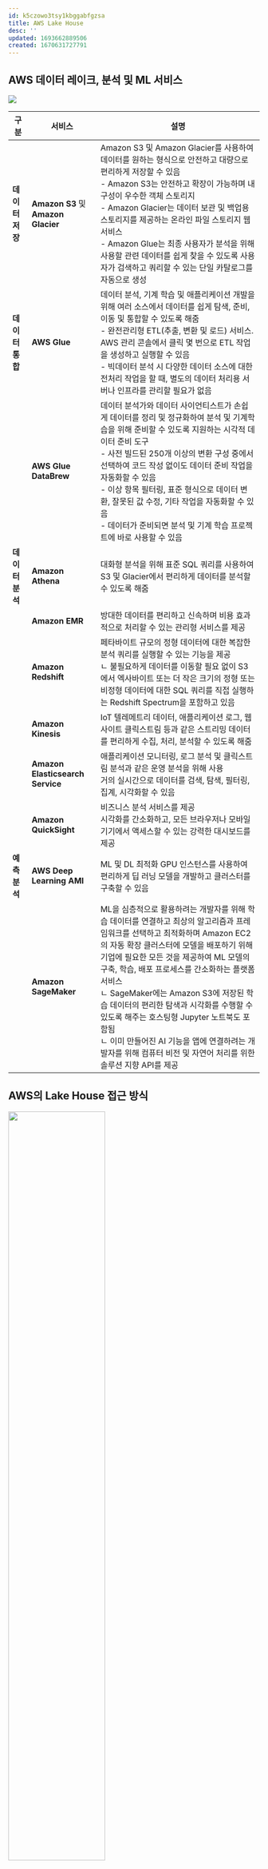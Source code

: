 ```yaml
---
id: k5czowo3tsy1kbggabfgzsa
title: AWS Lake House
desc: ''
updated: 1693662889506
created: 1670631727791
---
```


## AWS 데이터 레이크, 분석 및 ML 서비스

![](https://d2908q01vomqb2.cloudfront.net/b6692ea5df920cad691c20319a6fffd7a4a766b8/2020/12/08/harness-the-power-5.jpg)


**구분** | **서비스** | **설명**
--------|----------|--------
**데이터 저장** | **Amazon S3** 및 **Amazon Glacier** | Amazon S3 및 Amazon Glacier를 사용하여 데이터를 원하는 형식으로 안전하고 대량으로 편리하게 저장할 수 있음<br>- Amazon S3는 안전하고 확장이 가능하며 내구성이 우수한 객체 스토리지<br>- Amazon Glacier는 데이터 보관 및 백업용 스토리지를 제공하는 온라인 파일 스토리지 웹 서비스<br>- Amazon Glue는 최종 사용자가 분석을 위해 사용할 관련 데이터를 쉽게 찾을 수 있도록 사용자가 검색하고 쿼리할 수 있는 단일 카탈로그를 자동으로 생성<br>
**데이터 통합** | **AWS Glue** | 데이터 분석, 기계 학습 및 애플리케이션 개발을 위해 여러 소스에서 데이터를 쉽게 탐색, 준비, 이동 및 통합할 수 있도록 해줌<br>- 완전관리형 ETL(추출, 변환 및 로드) 서비스. AWS 관리 콘솔에서 클릭 몇 번으로 ETL 작업을 생성하고 실행할 수 있음<br>- 빅데이터 분석 시 다양한 데이터 소스에 대한 전처리 작업을 할 때, 별도의 데이터 처리용 서버나 인프라를 관리할 필요가 없음
||**AWS Glue DataBrew** | 데이터 분석가와 데이터 사이언티스트가 손쉽게 데이터를 정리 및 정규화하여 분석 및 기계학습을 위해 준비할 수 있도록 지원하는 시각적 데이터 준비 도구<br>- 사전 빌드된 250개 이상의 변환 구성 중에서 선택하여 코드 작성 없이도 데이터 준비 작업을 자동화할 수 있음<br>- 이상 항목 필터링, 표준 형식으로 데이터 변환, 잘못된 값 수정, 기타 작업을 자동화할 수 있음<br>- 데이터가 준비되면 분석 및 기계 학습 프로젝트에 바로 사용할 수 있음
**데이터 분석** | **Amazon Athena** | 대화형 분석을 위해 표준 SQL 쿼리를 사용하여 S3 및 Glacier에서 편리하게 데이터를 분석할 수 있도록 해줌
||**Amazon EMR** | 방대한 데이터를 편리하고 신속하며 비용 효과적으로 처리할 수 있는 관리형 서비스를 제공
||**Amazon Redshift** |	페타바이트 규모의 정형 데이터에 대한 복잡한 분석 쿼리를 실행할 수 있는 기능을 제공<br>ㄴ 불필요하게 데이터를 이동할 필요 없이 S3에서 엑사바이트 또는 더 작은 크기의 정형 또는 비정형 데이터에 대한 SQL 쿼리를 직접 실행하는 Redshift Spectrum을 포함하고 있음
||**Amazon Kinesis** | IoT 텔레메트리 데이터, 애플리케이션 로그, 웹 사이트 클릭스트림 등과 같은 스트리밍 데이터를 편리하게 수집, 처리, 분석할 수 있도록 해줌
||**Amazon Elasticsearch Service** | 애플리케이션 모니터링, 로그 분석 및 클릭스트림 분석과 같은 운영 분석을 위해 사용<br>거의 실시간으로 데이터를 검색, 탐색, 필터링, 집계, 시각화할 수 있음
||**Amazon QuickSight** | 비즈니스 분석 서비스를 제공<br>시각화를 간소화하고, 모든 브라우저나 모바일 기기에서 액세스할 수 있는 강력한 대시보드를 제공
**예측 분석** |	**AWS Deep Learning AMI** |	ML 및 DL 최적화 GPU 인스턴스를 사용하여 편리하게 딥 러닝 모델을 개발하고 클러스터를 구축할 수 있음
||**Amazon SageMaker** | ML을 심층적으로 활용하려는 개발자를 위해 학습 데이터를 연결하고 최상의 알고리즘과 프레임워크를 선택하고 최적화하며 Amazon EC2의 자동 확장 클러스터에 모델을 배포하기 위해 기업에 필요한 모든 것을 제공하여 ML 모델의 구축, 학습, 배포 프로세스를 간소화하는 플랫폼 서비스<br>ㄴ SageMaker에는 Amazon S3에 저장된 학습 데이터의 편리한 탐색과 시각화를 수행할 수 있도록 해주는 호스팅형 Jupyter 노트북도 포함됨<br>ㄴ 이미 만들어진 AI 기능을 앱에 연결하려는 개발자를 위해 컴퓨터 비전 및 자연어 처리를 위한 솔루션 지향 API를 제공

## AWS의 Lake House 접근 방식

<img src="https://d2908q01vomqb2.cloudfront.net/b6692ea5df920cad691c20319a6fffd7a4a766b8/2021/04/27/bdb809-build-a-lake-house-4.png" width=62%>

![](https://d2908q01vomqb2.cloudfront.net/b6692ea5df920cad691c20319a6fffd7a4a766b8/2020/12/08/harness-the-power-4.jpg)

## AWS의 Lake House Architecture

![](https://d2908q01vomqb2.cloudfront.net/b6692ea5df920cad691c20319a6fffd7a4a766b8/2021/04/07/bdb809-build-a-lake-house-2_1.jpg)

![](https://d2908q01vomqb2.cloudfront.net/b6692ea5df920cad691c20319a6fffd7a4a766b8/2021/04/07/bdb809-build-a-lake-house-3_1.jpg)

## Reference
- https://kr-resources.awscloud.com/data-resource-hub-kr/the-business-value-of-aws-data-lakes-analytics-and-ml-services-kr
- [Build a Lake House Architecture on AWS](https://aws.amazon.com/ko/blogs/big-data/build-a-lake-house-architecture-on-aws/)
- [Harness the power of your data with AWS Analytics](https://aws.amazon.com/ko/blogs/big-data/harness-the-power-of-your-data-with-aws-analytics/)
- [AWS Glue DataBrew로 기술 분석을 위한 데이터 세트 강화하기](https://www.megazone.com/techblog_220303/#)
